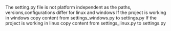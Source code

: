 The setting.py file is not platform independent as the paths, versions,configurations differ for linux and windows
If the project is working in windows copy content from settings_windows.py to settings.py 
If the project is working in linux copy content from settings_linux.py to settings.py 
